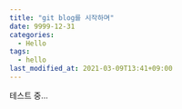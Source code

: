 ```yaml
---
title: "git blog를 시작하며"
date: 9999-12-31
categories:
  - Hello
tags:
  - hello
last_modified_at: 2021-03-09T13:41+09:00
---
```


테스트 중...